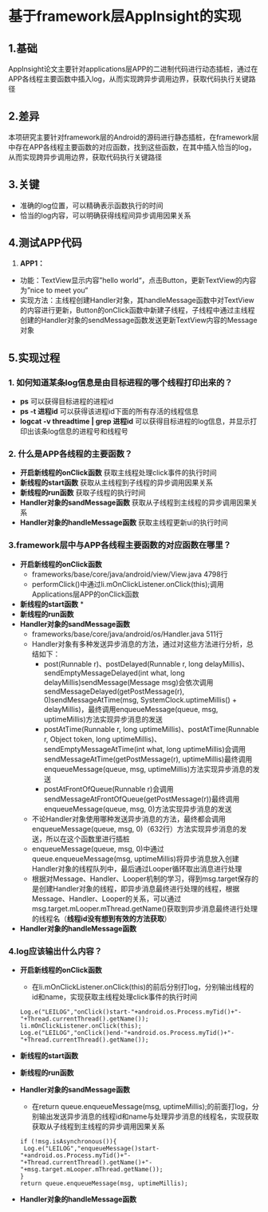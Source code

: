 # 基于framework层AppInsight的实现
## 1.基础
AppInsight论文主要针对applications层APP的二进制代码进行动态插桩，通过在APP各线程主要函数中插入log，从而实现跨异步调用边界，获取代码执行关键路径
## 2.差异
本项研究主要针对framework层的Android的源码进行静态插桩，在framework层中存在APP各线程主要函数的对应函数，找到这些函数，在其中插入恰当的log，从而实现跨异步调用边界，获取代码执行关键路径
## 3.关键
* 准确的log位置，可以精确表示函数执行的时间
* 恰当的log内容，可以明确获得线程间异步调用因果关系
## 4.测试APP代码
1. **APP1：**
  * 功能：TextView显示内容”hello world“，点击Button，更新TextView的内容为”nice to meet you“
  * 实现方法：主线程创建Handler对象，其handleMessage函数中对TextView的内容进行更新，Button的onClick函数中新建子线程，子线程中通过主线程创建的Handler对象的sendMessage函数发送更新TextView内容的Message对象
## 5.实现过程
### 1. 如何知道某条log信息是由目标进程的哪个线程打印出来的？
* **ps** 可以获得目标进程的进程id
* **ps -t 进程id** 可以获得该进程id下面的所有存活的线程信息
* **logcat -v threadtime | grep 进程id** 可以获得目标进程的log信息，并显示打印出该条log信息的进程号和线程号
### 2. 什么是APP各线程的主要函数？
* **开启新线程的onClick函数** 获取主线程处理click事件的执行时间
* **新线程的start函数** 获取从主线程到子线程的异步调用因果关系
* **新线程的run函数** 获取子线程的执行时间
* **Handler对象的sandMessage函数** 获取从子线程到主线程的异步调用因果关系
* **Handler对象的handleMessage函数** 获取主线程更新ui的执行时间
### 3.framework层中与APP各线程主要函数的对应函数在哪里？
* **开启新线程的onClick函数** 
  * frameworks/base/core/java/android/view/View.java 4798行
  * performClick()中通过li.mOnClickListener.onClick(this);调用Applications层APP的onClick函数
* **新线程的start函数** 
  * 
* **新线程的run函数** 
* **Handler对象的sandMessage函数** 
  * frameworks/base/core/java/android/os/Handler.java 511行
  * Handler对象有多种发送异步消息的方法，通过对这些方法进行分析，总结如下：
    * post(Runnable r)、postDelayed(Runnable r, long delayMillis)、sendEmptyMessageDelayed(int what, long delayMillis)sendMessage(Message msg)会依次调用sendMessageDelayed(getPostMessage(r), 0)sendMessageAtTime(msg, SystemClock.uptimeMillis() + delayMillis)，最终调用enqueueMessage(queue, msg, uptimeMillis)方法实现异步消息的发送
    * postAtTime(Runnable r, long uptimeMillis)、postAtTime(Runnable r, Object token, long uptimeMillis)、sendEmptyMessageAtTime(int what, long uptimeMillis)会调用sendMessageAtTime(getPostMessage(r), uptimeMillis)最终调用enqueueMessage(queue, msg, uptimeMillis)方法实现异步消息的发送
    * postAtFrontOfQueue(Runnable r)会调用sendMessageAtFrontOfQueue(getPostMessage(r))最终调用enqueueMessage(queue, msg, 0)方法实现异步消息的发送
  * 不论Handler对象使用哪种发送异步消息的方法，最终都会调用enqueueMessage(queue, msg, 0)（632行）方法实现异步消息的发送，所以在这个函数里进行插桩
   * enqueueMessage(queue, msg, 0)中通过queue.enqueueMessage(msg, uptimeMillis)将异步消息放入创建Handler对象的线程队列中，最后通过Looper循环取出消息进行处理
  * 根据对Message、Handler、Looper机制的学习，得到msg.target保存的是创建Handler对象的线程，即异步消息最终进行处理的线程，根据Message、Handler、Looper的关系，可以通过msg.target.mLooper.mThread.getName()获取到异步消息最终进行处理的线程名（**线程id没有想到有效的方法获取**）
* **Handler对象的handleMessage函数** 
### 4.log应该输出什么内容？
* **开启新线程的onClick函数** 
  * 在li.mOnClickListener.onClick(this)的前后分别打log，分别输出线程的id和name，实现获取主线程处理click事件的执行时间
  
  ```
  Log.e("LEILOG","onClick()start-"+android.os.Process.myTid()+"-"+Thread.currentThread().getName());
  li.mOnClickListener.onClick(this);
  Log.e("LEILOG","onClick()end-"+android.os.Process.myTid()+"-"+Thread.currentThread().getName());
  ```
  
* **新线程的start函数** 
* **新线程的run函数** 
* **Handler对象的sandMessage函数** 
  * 在return queue.enqueueMessage(msg, uptimeMillis);的前面打log，分别输出发送异步消息的线程id和name与处理异步消息的线程名，实现获取获取从子线程到主线程的异步调用因果关系
  
   ```
   if (!msg.isAsynchronous()){   
    Log.e("LEILOG","enqueueMessage()start-"+android.os.Process.myTid()+"-"+Thread.currentThread().getName()+"-"+msg.target.mLooper.mThread.getName());
   }
   return queue.enqueueMessage(msg, uptimeMillis);
   ```

* **Handler对象的handleMessage函数** 
